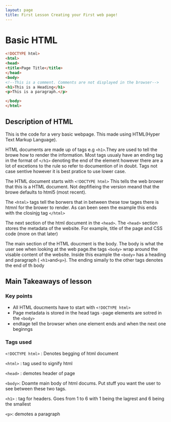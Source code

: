 ```yaml
---
layout: page
title: First Lesson Creating your First web page!
---
```

# Basic HTML

```html
<!DOCTYPE html>
<html>
<head>
<title>Page Title</title>
</head>
<body>
<!--This is a comment. Comments are not displayed in the browser-->
<h1>This is a Heading</h1>
<p>This is a paragraph.</p>

</body>
</html>
```

## Description of HTML

This is the code for a very basic webpage. This made using HTML(Hyper Text Markup Language).

HTML documents are made up of tags e.g `<h1>`.They are used to tell the browe how to render the information. Most tags usualy have an ending tag in the format of `</h1>` denoting the end of the element however there are a lot of excetions to the rule so refer to documention of in doubt. Tags not case sentive however it is best pratice to use lower case.

The HTML document starts with `<!DOCTYPE html>` This tells the web brower that this is a HTML document. Not depfifieing the version meand that the browe defaults to html5 (most recent).

The `<html>` tags tell the borwers that in between these tow tages there is htmnl for the brower to render. As can been seen the example this ends with the closinjg tag `</html>`

The next section of the html document in the `<head>`. The `<head>` section stores the metadata of the website. For example, title of the page and CSS code (more on that later)

The main section of the HTML doucment is the body. The body is what the user see when looking at the web page.the tags `<body>` wrap around the visable content of the website. Inside this example the `<body>` has a heading and paragraph ( `<h1>`and`<p>`). The ending simaily to the other tags denotes the end of th body

## Main Takeaways of lesson

### Key points

- All HTML doucments have to start with `<!DOCTYPE html>`
- Page metadata is stored in the head tags
-page elements are sotred in the `<body>`
- endtage tell the browser when one element ends and when the next one beginngs 

### Tags used

`<!DOCTYPE html>`
: Denotes begging of html document

`<html>`
: tag used to signify html

`<head>`
: demotes header of page

`<body>`:
Doamte main body of html docums. Put stuff you want the user to see between these two tags.

`<h1>`
: tag for headers. Goes from 1 to 6 with 1 being the lagrest and 6 being the smallest

`<p>`:
demotes a paragraph